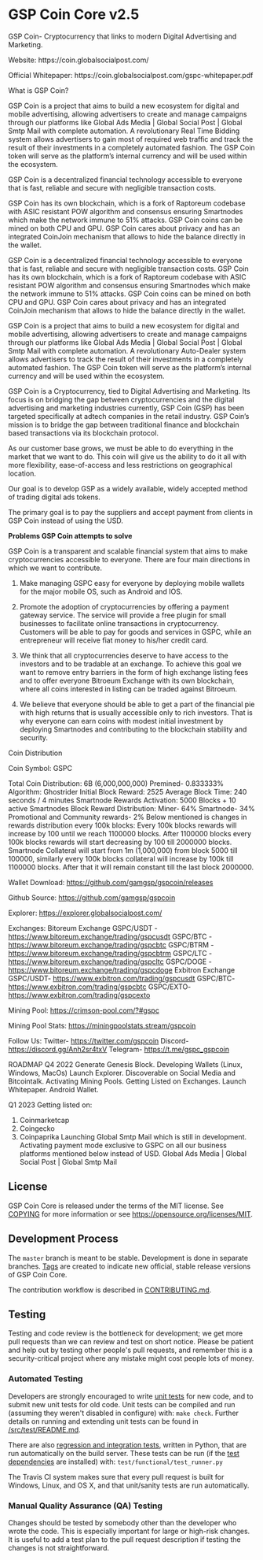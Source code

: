GSP Coin Core v2.5
===========================
<p>GSP Coin- Cryptocurrency that links to modern Digital Advertising and Marketing.</p>
<p>Website: https://coin.globalsocialpost.com/</p>
<p>Official Whitepaper: https://coin.globalsocialpost.com/gspc-whitepaper.pdf</p>

What is GSP Coin?

GSP Coin is a project that aims to build a new ecosystem for digital and mobile advertising, allowing advertisers to create and manage campaigns through our platforms like Global Ads Media | Global Social Post | Global Smtp Mail  with complete automation. A revolutionary Real Time Bidding system allows advertisers to gain most of required web traffic and track the result of their investments in a completely automated fashion. The GSP Coin token will serve as the platform’s internal currency and will be used within the ecosystem.

GSP Coin is a decentralized financial technology accessible to everyone that is fast, reliable and secure with negligible transaction costs. 

GSP Coin has its own blockchain, which is a fork of Raptoreum codebase with ASIC resistant POW algorithm and consensus ensuring Smartnodes which make the network immune to 51% attacks. GSP Coin coins can be mined on both CPU and GPU. GSP Coin cares about privacy and has an integrated CoinJoin mechanism that allows to hide the balance directly in the wallet.

GSP Coin is a decentralized financial technology accessible to everyone that is fast, reliable and secure with negligible transaction costs. GSP Coin has its own blockchain, which is a fork of Raptoreum codebase with ASIC resistant POW algorithm and consensus ensuring Smartnodes which make the network immune to 51% attacks. GSP Coin coins can be mined on both CPU and GPU. GSP Coin cares about privacy and has an integrated CoinJoin mechanism that allows to hide the balance directly in the wallet.

GSP Coin is a project that aims to build a new ecosystem for digital and mobile advertising, allowing advertisers to create and manage campaigns through our platforms like Global Ads Media | Global Social Post | Global Smtp Mail with complete automation. A revolutionary Auto-Dealer system allows advertisers to track the result of their investments in a completely automated fashion. The GSP Coin token will serve as the platform’s internal currency and will be used within the ecosystem.

GSP Coin is a Cryptocurrency, tied to Digital Advertising and Marketing. Its focus is on bridging the gap between cryptocurrencies and the digital advertising and marketing industries currently, GSP Coin (GSP) has been targeted specifically at adtech companies in the retail industry. GSP Coin’s mission is to bridge the gap between traditional finance and blockchain based transactions via its blockchain protocol.

As our customer base grows, we must be able to do everything in the market that we want to do. This coin will give us the ability to do it all with more flexibility, ease-of-access and less restrictions on geographical location.

Our goal is to develop GSP as a widely available, widely accepted method of trading digital ads tokens.

The primary goal is to pay the suppliers and accept payment from clients in GSP Coin instead of using the USD.

**Problems GSP Coin attempts to solve**

GSP Coin is a transparent and scalable financial system that aims to make cryptocurrencies
accessible to everyone. There are four main directions in which we want to contribute.

1. Make managing GSPC easy for everyone by deploying mobile wallets for the major
mobile OS, such as Android and IOS.

2. Promote the adoption of cryptocurrencies by offering a payment gateway service. The
service will provide a free plugin for small businesses to facilitate online transactions in
cryptocurrency. Customers will be able to pay for goods and services in GSPC, while an
entrepreneur will receive fiat money to his/her credit card.

3. We think that all cryptocurrencies deserve to have access to the investors and to be
tradable at an exchange. To achieve this goal we want to remove entry barriers in the form
of high exchange listing fees and to offer everyone Bitroeum Exchange with its own
blockchain, where all coins interested in listing can be traded against Bitroeum.

4. We believe that everyone should be able to get a part of the financial pie with high returns
that is usually accessible only to rich investors. That is why everyone can earn coins with
modest initial investment by deploying Smartnodes and contributing to the blockchain
stability and security.

<p>Coin Distribution</p>
<p>Coin Symbol: GSPC</p>
Total Coin Distribution: 6B (6,000,000,000)
Premined- 0.833333%
Algorithm: Ghostrider
Initial Block Reward: 2525
Average Block Time: 240 seconds / 4 minutes
Smartnode Rewards Activation: 5000 Blocks + 10 active Smartnodes
Block Reward Distribution:
Miner- 64%
Smartnode- 34%
Promotional and Community rewards- 2%
Below mentioned is changes in rewards distribution every 100k blocks:
Every 100k blocks rewards will increase by 100 until we reach 1100000 blocks.
After 1100000 blocks every 100k blocks rewards will start decreasing by 100 till 2000000 blocks.
Smartnode Collateral will start from 1m (1,000,000) from block 5000 till 100000, similarly every 100k blocks collateral will increase by 100k till 1100000 blocks. After that it will remain constant till the last block 2000000.

Wallet Download: https://github.com/gamgsp/gspcoin/releases

Github Source: https://github.com/gamgsp/gspcoin

Explorer: https://explorer.globalsocialpost.com/

Exchanges:
Bitoreum Exchange
GSPC/USDT - https://www.bitoreum.exchange/trading/gspcusdt
GSPC/BTC - https://www.bitoreum.exchange/trading/gspcbtc
GSPC/BTRM - https://www.bitoreum.exchange/trading/gspcbtrm
GSPC/LTC - https://www.bitoreum.exchange/trading/gspcltc
GSPC/DOGE - https://www.bitoreum.exchange/trading/gspcdoge
Exbitron Exchange
GSPC/USDT- https://www.exbitron.com/trading/gspcusdt
GSPC/BTC- https://www.exbitron.com/trading/gspcbtc
GSPC/EXTO- https://www.exbitron.com/trading/gspcexto

Mining Pool:
https://crimson-pool.com/?#gspc

Mining Pool Stats:
https://miningpoolstats.stream/gspcoin

Follow Us:
Twitter- https://twitter.com/gspcoin
Discord- https://discord.gg/Anh2sr4txV
Telegram- https://t.me/gspc_gspcoin

ROADMAP
Q4 2022
Generate Genesis Block.
Developing Wallets (Linux, Windows, MacOs)
Launch Explorer.
Discoverable on Social Media and Bitcointalk.
Activating Mining Pools.
Getting Listed on Exchanges.
Launch Whitepaper.
Android Wallet.


Q1 2023
Getting listed on:
1. Coinmarketcap
2. Coingecko
3. Coinpaprika
Launching Global Smtp Mail which is still in development.
Activating payment mode exclusive to GSPC on all our business platforms mentioned below instead of USD.
Global Ads Media | Global Social Post | Global Smtp Mail

License
-------

GSP Coin Core is released under the terms of the MIT license. See [COPYING](COPYING) for more
information or see https://opensource.org/licenses/MIT.

Development Process
-------------------

The `master` branch is meant to be stable. Development is done in separate branches.
[Tags](https://github.com/gspcoin/gspcoin/tags) are created to indicate new official,
stable release versions of GSP Coin Core.

The contribution workflow is described in [CONTRIBUTING.md](CONTRIBUTING.md).

Testing
-------

Testing and code review is the bottleneck for development; we get more pull
requests than we can review and test on short notice. Please be patient and help out by testing
other people's pull requests, and remember this is a security-critical project where any mistake might cost people
lots of money.

### Automated Testing

Developers are strongly encouraged to write [unit tests](src/test/README.md) for new code, and to
submit new unit tests for old code. Unit tests can be compiled and run
(assuming they weren't disabled in configure) with: `make check`. Further details on running
and extending unit tests can be found in [/src/test/README.md](/src/test/README.md).

There are also [regression and integration tests](/test), written
in Python, that are run automatically on the build server.
These tests can be run (if the [test dependencies](/test) are installed) with: `test/functional/test_runner.py`

The Travis CI system makes sure that every pull request is built for Windows, Linux, and OS X, and that unit/sanity tests are run automatically.

### Manual Quality Assurance (QA) Testing

Changes should be tested by somebody other than the developer who wrote the
code. This is especially important for large or high-risk changes. It is useful
to add a test plan to the pull request description if testing the changes is
not straightforward.
